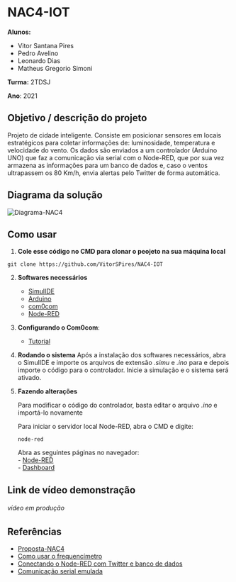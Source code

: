 # NAC4-IOT
**Alunos:**
- Vitor Santana Pires
- Pedro Avelino
- Leonardo Dias
- Matheus Gregorio Simoni

**Turma:** 2TDSJ

**Ano**: 2021

## Objetivo / descrição do projeto
Projeto de cidade inteligente. Consiste em posicionar sensores em locais estratégicos para coletar informações de: luminosidade, temperatura e velocidade do vento. Os dados são enviados a um controlador (Arduino UNO) que faz a comunicação via serial com o Node-RED, que por sua vez armazena as informações para um banco de dados e, caso o ventos ultrapassem os 80 Km/h, envia alertas pelo Twitter de forma automática.

## Diagrama da solução
![Diagrama-NAC4](https://user-images.githubusercontent.com/61232337/129722493-5d4e375e-4cdf-421c-862e-13e5314e01a5.jpg)

## Como usar
1. **Cole esse código no CMD para clonar o peojeto na sua máquina local**
```
git clone https://github.com/VitorSPires/NAC4-IOT
```

2. **Softwares necessários**
    - <a href="https://www.simulide.com/p/home.html" target="_blank">SimulIDE</a>
    - <a href="https://www.arduino.cc" target="_blank">Arduino</a>
    - [com0com](https://github.com/VitorSPires/NAC4-IOT/files/7010892/com0com.zip)
    - <a href="https://nodered.org" target="_blank">Node-RED</a>

3. **Configurando o Com0com**:
    - <a href="https://www.youtube.com/watch?v=I6YIPL_p-L0" target="_blank">Tutorial</a>

4. **Rodando o sistema**
    Após a instalação dos softwares necessários, abra o SimulIDE e importe os arquivos de extensão _.simu_ e _.ino_ para e depois importe o código para o controlador. Inicie a simulação e o sistema será ativado.
 
5. **Fazendo alterações**

    Para modificar o código do controlador, basta editar o arquivo _.ino_ e importá-lo novamente

    Para iniciar o servidor local Node-RED, abra o CMD e digite:
    ```
   node-red
    ```
    Abra as seguintes páginas no navegador: <br>
          - <a href="https://127.0.0.1:1880" target="_blank">Node-RED</a><br>
          - <a href="https://127.0.0.1:1880/ui/" target="_blank">Dashboard</a>

## Link de vídeo demonstração
###### _vídeo em produção_

## Referências
- <a href="https://github.com/VitorSPires/NAC4-IOT/files/7010818/s2-NAC4.pptx" target="_blank">Proposta-NAC4</a>
- <a href="https://www.youtube.com/watch?v=oPLCOFkpYmM" target="_blank">Como usar o frequencímetro</a>
- <a href="https://github.com/VitorSPires/NAC4-IOT/files/7010814/DisruptiveArchitecturesIOTeIA_Aula.02.pdf" target="_blank">Conectando o Node-RED com Twitter e banco de dados</a>
- <a href="https://www.youtube.com/watch?v=I6YIPL_p-L0" target="_blank">Comunicação serial emulada</a>
